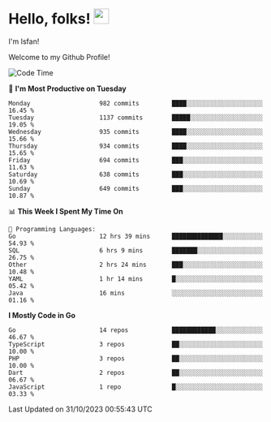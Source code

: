 # Hello, folks! <img src="https://raw.githubusercontent.com/MartinHeinz/MartinHeinz/master/wave.gif" width="30px" height="30px" />

I'm Isfan!

Welcome to my Github Profile!

<!--START_SECTION:waka-->
![Code Time](http://img.shields.io/badge/Code%20Time-3%2C014%20hrs%2015%20mins-blue)

📅 **I'm Most Productive on Tuesday** 

```text
Monday                   982 commits         ████░░░░░░░░░░░░░░░░░░░░░   16.45 % 
Tuesday                  1137 commits        █████░░░░░░░░░░░░░░░░░░░░   19.05 % 
Wednesday                935 commits         ████░░░░░░░░░░░░░░░░░░░░░   15.66 % 
Thursday                 934 commits         ████░░░░░░░░░░░░░░░░░░░░░   15.65 % 
Friday                   694 commits         ███░░░░░░░░░░░░░░░░░░░░░░   11.63 % 
Saturday                 638 commits         ███░░░░░░░░░░░░░░░░░░░░░░   10.69 % 
Sunday                   649 commits         ███░░░░░░░░░░░░░░░░░░░░░░   10.87 % 
```


📊 **This Week I Spent My Time On** 

```text
💬 Programming Languages: 
Go                       12 hrs 39 mins      ██████████████░░░░░░░░░░░   54.93 % 
SQL                      6 hrs 9 mins        ███████░░░░░░░░░░░░░░░░░░   26.75 % 
Other                    2 hrs 24 mins       ███░░░░░░░░░░░░░░░░░░░░░░   10.48 % 
YAML                     1 hr 14 mins        █░░░░░░░░░░░░░░░░░░░░░░░░   05.42 % 
Java                     16 mins             ░░░░░░░░░░░░░░░░░░░░░░░░░   01.16 % 
```

**I Mostly Code in Go** 

```text
Go                       14 repos            ████████████░░░░░░░░░░░░░   46.67 % 
TypeScript               3 repos             ██░░░░░░░░░░░░░░░░░░░░░░░   10.00 % 
PHP                      3 repos             ██░░░░░░░░░░░░░░░░░░░░░░░   10.00 % 
Dart                     2 repos             ██░░░░░░░░░░░░░░░░░░░░░░░   06.67 % 
JavaScript               1 repo              █░░░░░░░░░░░░░░░░░░░░░░░░   03.33 % 
```




 Last Updated on 31/10/2023 00:55:43 UTC
<!--END_SECTION:waka-->

<!--
**isfanazha/isfanazha** is a ✨ _special_ ✨ repository because its `README.md` (this file) appears on your GitHub profile.

Here are some ideas to get you started:

- 🔭 I’m currently working on ...
- 🌱 I’m currently learning ...
- 👯 I’m looking to collaborate on ...
- 🤔 I’m looking for help with ...
- 💬 Ask me about ...
- 📫 How to reach me: ...
- 😄 Pronouns: ...
- ⚡ Fun fact: ...
-->

